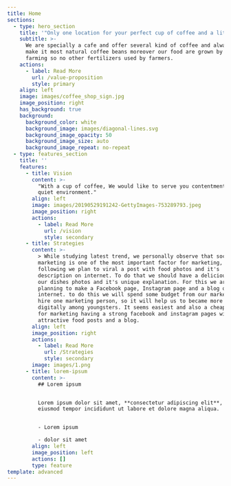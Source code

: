 ```yaml
---
title: Home
sections:
  - type: hero_section
    title: '"Only one location for your perfect cup of coffee and a little bite."'
    subtitle: >-
      We are specially a cafe and offer several kind of coffee and always try to
      make it most natural coffee beans moreover our food are grown by organic
      farming so no other fertilizers used by farmers.
    actions:
      - label: Read More
        url: /value-proposition
        style: primary
    align: left
    image: images/coffee_shop_sign.jpg
    image_position: right
    has_background: true
    background:
      background_color: white
      background_image: images/diagonal-lines.svg
      background_image_opacity: 50
      background_image_size: auto
      background_image_repeat: no-repeat
  - type: features_section
    title: ''
    features:
      - title: Vision
        content: >-
          "With a cup of coffee, We would like to serve you contentment in a
          quiet environment."
        align: left
        image: images/20190529191242-GettyImages-753289793.jpeg
        image_position: right
        actions:
          - label: Read More
            url: /vision
            style: secondary
      - title: Strategies
        content: >-
          > While studying latest trend, we personally observe that social media
          marketing is one of the most important factor for marketing, to so the
          following we plan to viral a post with food photos and it's
          description on internet. To do that we should have a delicious looking
          our dishes photos and it's unique explanation. For this we are
          planning to make a Facebook page, Instagram page and a blog on
          internet. to do this we will spend some budget from our marketing and
          hire one marketing person, so it will help us to became more popular
          digitally among youngsters. It seems easiest and also a cheapest way
          for marketing having a strong facebook and instagram pages with
          attractive food posts and a blog.
        align: left
        image_position: right
        actions:
          - label: Read More
            url: /Strategies
            style: secondary
        image: images/1.png
      - title: lorem-ipsum
        content: >-
          ## Lorem ipsum


          Lorem ipsum dolor sit amet, **consectetur adipiscing elit**, sed do
          eiusmod tempor incididunt ut labore et dolore magna aliqua.


          - Lorem ipsum

          - dolor sit amet
        align: left
        image_position: left
        actions: []
        type: feature
template: advanced
---
```

